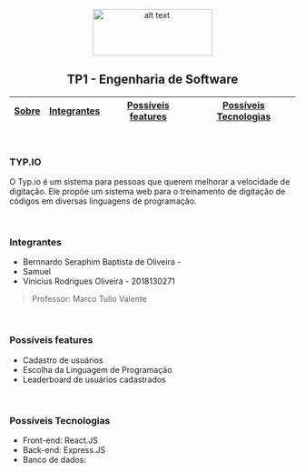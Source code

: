
<div align="center">
  
<p>
<img src="https://upload.wikimedia.org/wikipedia/commons/thumb/c/c3/Logo_UFMG.png/320px-Logo_UFMG.png" alt="alt text" width="210" height="82">
</p>


<p> <h2> TP1 - Engenharia de Software </h2> </p>

  
| [Sobre](#Sobre) | [Integrantes](#integrantes) | [Possíveis features](#possíveis-features) | [Possíveis Tecnologias](#possíveis-tecnologias) |
| - | - | - | - |
  
</div>

</br>

### TYP.IO

O Typ.io é um sistema para pessoas que querem melhorar a velocidade de digitação. Ele propõe um sistema web para o treinamento de digitação de códigos em diversas linguagens de programação.

</br>



### Integrantes
- Bernnardo Seraphim Baptista de Oliveira - 
- Samuel
- Vinicius Rodrigues Oliveira - 2018130271

> Professor: Marco Tulio Valente

</br>


### Possíveis features
- Cadastro de usuários
- Escolha da Linguagem de Programação
- Leaderboard de usuários cadastrados

</br>


### Possíveis Tecnologias
- Front-end: React.JS
- Back-end:  Express.JS
- Banco de dados:
